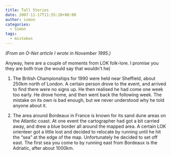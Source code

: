 ```yaml
---
title: Tall Stories
date: 2007-11-17T11:55:28+00:00
author: simon
categories:
  - Simon
tags:
  - mistakes
---
```

_(From an O-Net article I wrote in November 1995.)_

Anyway, here are a couple of moments from LOK folk-lore. I promise you they are both true (he would say that wouldn't he)
<!--more-->

1) The British Championships for 1990 were held near Sheffield, about 250km north of London. A certain person drove to the event, and arrived to find there were no signs up. He then realised he had come one week too early. He drove home, and then went back the following week. The mistake on its own is bad enough, but we never understood why he told anyone about it.

2) The area around Bordeaux in France is known for its sand dune areas on the Atlantic coast. At one event the cartographer had got a bit carried away, and drew a blue border all around the mapped area. A certain LOK orienteer got a little lost and decided to relocate by running until he hit the &#8220;sea&#8221; at the edge of the map. Unfortunately he decided to set off east. The first sea you come to by running east from Bordeaux is the Adriatic, after about 1000km.
